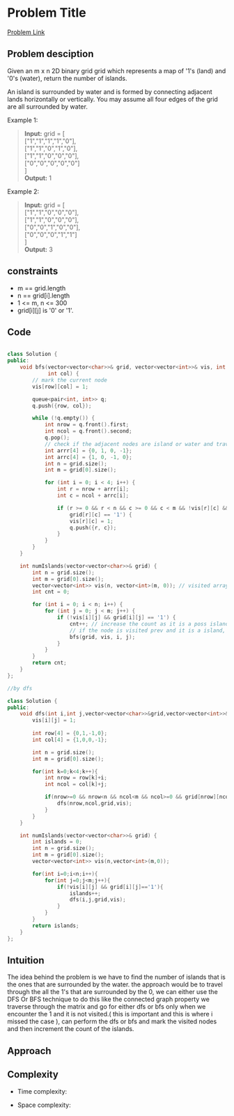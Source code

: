 # Problem Title
[Problem Link]()

## Problem desciption 
Given an m x n 2D binary grid grid which represents a map of '1's (land) and '0's (water), return the number of islands.

An island is surrounded by water and is formed by connecting adjacent lands horizontally or vertically. You may assume all four edges of the grid are all surrounded by water.


Example 1:
> 
> **Input:** grid = [<br>
>   ["1","1","1","1","0"],<br>
>   ["1","1","0","1","0"],<br>
>   ["1","1","0","0","0"],<br>
>   ["0","0","0","0","0"]<br>
> ]<br>
> **Output:** 1<br>
> 
Example 2:

> **Input:** grid = [<br>
>   ["1","1","0","0","0"],<br>
>   ["1","1","0","0","0"],<br>
>   ["0","0","1","0","0"],<br>
>   ["0","0","0","1","1"]<br>
> ]<br>
> **Output:** 3<br>

## constraints

* m == grid.length
* n == grid[i].length
* 1 <= m, n <= 300
* grid[i][j] is '0' or '1'.

## Code
```cpp

class Solution {
public:
    void bfs(vector<vector<char>>& grid, vector<vector<int>>& vis, int row,
             int col) {
        // mark the current node
        vis[row][col] = 1;

        queue<pair<int, int>> q;
        q.push({row, col});

        while (!q.empty()) {
            int nrow = q.front().first;
            int ncol = q.front().second;
            q.pop();
            // check if the adjacent nodes are island or water and traverse it
            int arrr[4] = {0, 1, 0, -1};
            int arrc[4] = {1, 0, -1, 0};
            int n = grid.size();
            int m = grid[0].size();

            for (int i = 0; i < 4; i++) {
                int r = nrow + arrr[i];
                int c = ncol + arrc[i];

                if (r >= 0 && r < n && c >= 0 && c < m && !vis[r][c] &&
                    grid[r][c] == '1') {
                    vis[r][c] = 1;
                    q.push({r, c});
                }
            }
        }
    }

    int numIslands(vector<vector<char>>& grid) {
        int n = grid.size();
        int m = grid[0].size();
        vector<vector<int>> vis(n, vector<int>(m, 0)); // visited array
        int cnt = 0;

        for (int i = 0; i < n; i++) {
            for (int j = 0; j < m; j++) {
                if (!vis[i][j] && grid[i][j] == '1') {
                    cnt++; // increase the count as it is a poss island
                    // if the node is visited prev and it is a island, call bfs
                    bfs(grid, vis, i, j);
                }
            }
        }
        return cnt;
    }
};

//by dfs 

class Solution {
public:
    void dfs(int i,int j,vector<vector<char>>&grid,vector<vector<int>>&vis){
        vis[i][j] = 1;
        
        int row[4] = {0,1,-1,0};
        int col[4] = {1,0,0,-1};

        int n = grid.size();
        int m = grid[0].size();

        for(int k=0;k<4;k++){
            int nrow = row[k]+i;
            int ncol = col[k]+j;

            if(nrow>=0 && nrow<n && ncol<m && ncol>=0 && grid[nrow][ncol]=='1' && !vis[nrow][ncol]){
                dfs(nrow,ncol,grid,vis);
            }
        }
    }

    int numIslands(vector<vector<char>>& grid) {
        int islands = 0;
        int n = grid.size();
        int m = grid[0].size();
        vector<vector<int>> vis(n,vector<int>(m,0));

        for(int i=0;i<n;i++){
            for(int j=0;j<m;j++){
                if(!vis[i][j] && grid[i][j]=='1'){
                    islands++;
                    dfs(i,j,grid,vis);
                }
            }
        }
        return islands;
    }
};


```

## Intuition
 The idea behind the problem is we have to find the number of islands that is the ones that are surrounded by the water. the approach would be to travel through the all the 1's that are surrounded by the 0, we can either use the DFS Or BFS technique to do this
like the connected graph property we traverse through the matrix and go for either dfs or bfs only when we encounter the 1 and it is not visited.( this is important and this is where i missed the case ), can perform the dfs or bfs and mark the visited nodes and then increment the count of the islands.


## Approach


## Complexity
- Time complexity:


- Space complexity:
